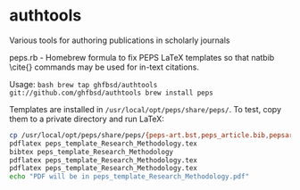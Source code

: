 # authtools
Various tools for authoring publications in scholarly journals

peps.rb - Homebrew formula to fix PEPS LaTeX templates so that natbib
   \cite{} commands may be used for in-text citations.
   
   Usage:
      ```bash
      brew tap ghfbsd/authtools git://github.com/ghfbsd/authtools
      brew install peps
      ```
   
   Templates are installed in `/usr/local/opt/peps/share/peps/`.
   To test, copy them to a private directory and run LaTeX:

   ```bash
   cp /usr/local/opt/peps/share/peps/{peps-art.bst,peps_article.bib,pepsart.cls,peps_template_Research_Methodology.tex} .
   pdflatex peps_template_Research_Methodology.tex
   bibtex peps_template_Research_Methodology
   pdflatex peps_template_Research_Methodology.tex
   pdflatex peps_template_Research_Methodology.tex
   echo "PDF will be in peps_template_Research_Methodology.pdf"
   ```
